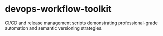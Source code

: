 # devops-workflow-toolkit
CI/CD and release management scripts demonstrating professional-grade automation and semantic versioning strategies.
